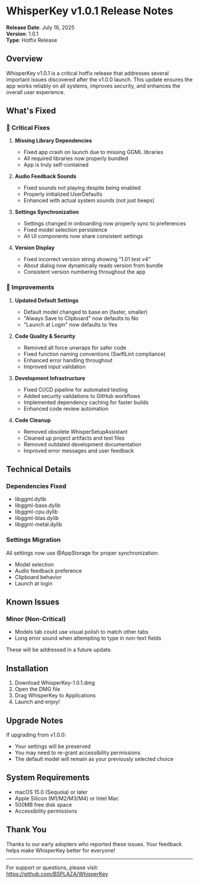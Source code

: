 # WhisperKey v1.0.1 Release Notes

**Release Date**: July 16, 2025  
**Version**: 1.0.1  
**Type**: Hotfix Release

## Overview

WhisperKey v1.0.1 is a critical hotfix release that addresses several important issues discovered after the v1.0.0 launch. This update ensures the app works reliably on all systems, improves security, and enhances the overall user experience.

## What's Fixed

### 🔧 Critical Fixes

1. **Missing Library Dependencies**
   - Fixed app crash on launch due to missing GGML libraries
   - All required libraries now properly bundled
   - App is truly self-contained

2. **Audio Feedback Sounds**
   - Fixed sounds not playing despite being enabled
   - Properly initialized UserDefaults
   - Enhanced with actual system sounds (not just beeps)

3. **Settings Synchronization**
   - Settings changed in onboarding now properly sync to preferences
   - Fixed model selection persistence
   - All UI components now share consistent settings

4. **Version Display**
   - Fixed incorrect version string showing "1.01 test v4"
   - About dialog now dynamically reads version from bundle
   - Consistent version numbering throughout the app

### 🎯 Improvements

1. **Updated Default Settings**
   - Default model changed to base.en (faster, smaller)
   - "Always Save to Clipboard" now defaults to No
   - "Launch at Login" now defaults to Yes

2. **Code Quality & Security**
   - Removed all force unwraps for safer code
   - Fixed function naming conventions (SwiftLint compliance)
   - Enhanced error handling throughout
   - Improved input validation

3. **Development Infrastructure**
   - Fixed CI/CD pipeline for automated testing
   - Added security validations to GitHub workflows
   - Implemented dependency caching for faster builds
   - Enhanced code review automation

4. **Code Cleanup**
   - Removed obsolete WhisperSetupAssistant
   - Cleaned up project artifacts and test files
   - Removed outdated development documentation
   - Improved error messages and user feedback

## Technical Details

### Dependencies Fixed
- libggml.dylib
- libggml-base.dylib
- libggml-cpu.dylib
- libggml-blas.dylib
- libggml-metal.dylib

### Settings Migration
All settings now use @AppStorage for proper synchronization:
- Model selection
- Audio feedback preference
- Clipboard behavior
- Launch at login

## Known Issues

### Minor (Non-Critical)
- Models tab could use visual polish to match other tabs
- Long error sound when attempting to type in non-text fields

These will be addressed in a future update.

## Installation

1. Download WhisperKey-1.0.1.dmg
2. Open the DMG file
3. Drag WhisperKey to Applications
4. Launch and enjoy!

## Upgrade Notes

If upgrading from v1.0.0:
- Your settings will be preserved
- You may need to re-grant accessibility permissions
- The default model will remain as your previously selected choice

## System Requirements

- macOS 15.0 (Sequoia) or later
- Apple Silicon (M1/M2/M3/M4) or Intel Mac
- 500MB free disk space
- Accessibility permissions

## Thank You

Thanks to our early adopters who reported these issues. Your feedback helps make WhisperKey better for everyone!

---

For support or questions, please visit: https://github.com/BSPLAZA/WhisperKey
